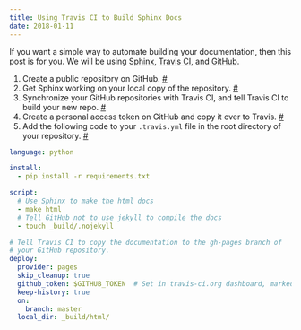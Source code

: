 ```yaml
---
title: Using Travis CI to Build Sphinx Docs
date: 2018-01-11
---
```


If you want a simple way to automate building your documentation, then this post is for you. We will be using [Sphinx](http://www.sphinx-doc.org/en/stable/), [Travis CI](https://travis-ci.org/), and [GitHub](https://github.com/).

1.  Create a public repository on GitHub. [#](https://help.github.com/articles/create-a-repo/)
2.  Get Sphinx working on your local copy of the repository. [#](http://www.sphinx-doc.org/en/stable/tutorial.html)
3.  Synchronize your GitHub repositories with Travis CI, and tell Travis CI to build your new repo. [#](https://docs.travis-ci.com/user/getting-started/)
4.  Create a personal access token on GitHub and copy it over to Travis. [#](https://docs.travis-ci.com/user/deployment/pages/#Setting-the-GitHub-token)
5.  Add the following code to your `.travis.yml` file in the root directory of your repository. [#](https://docs.travis-ci.com/user/deployment/pages/)

``` yml
language: python

install:
  - pip install -r requirements.txt

script:
  # Use Sphinx to make the html docs
  - make html
  # Tell GitHub not to use jekyll to compile the docs
  - touch _build/.nojekyll

# Tell Travis CI to copy the documentation to the gh-pages branch of
# your GitHub repository.
deploy:
  provider: pages
  skip_cleanup: true
  github_token: $GITHUB_TOKEN  # Set in travis-ci.org dashboard, marked secure
  keep-history: true
  on:
    branch: master
  local_dir: _build/html/
```
